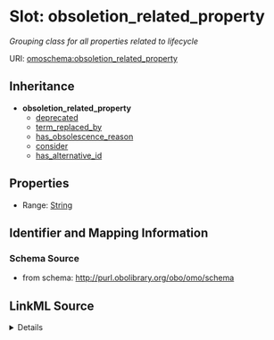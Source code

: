 # Slot: obsoletion_related_property
_Grouping class for all properties related to lifecycle_


URI: [omoschema:obsoletion_related_property](http://purl.obolibrary.org/obo/omo/schema/obsoletion_related_property)




## Inheritance

* **obsoletion_related_property**
    * [deprecated](deprecated.md)
    * [term_replaced_by](term_replaced_by.md)
    * [has_obsolescence_reason](has_obsolescence_reason.md)
    * [consider](consider.md)
    * [has_alternative_id](has_alternative_id.md)







## Properties

* Range: [String](String.md)







## Identifier and Mapping Information







### Schema Source


* from schema: http://purl.obolibrary.org/obo/omo/schema




## LinkML Source

<details>
```yaml
name: obsoletion_related_property
description: Grouping class for all properties related to lifecycle
from_schema: http://purl.obolibrary.org/obo/omo/schema
rank: 1000
abstract: true
alias: obsoletion_related_property
range: string

```
</details>